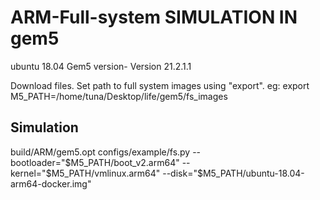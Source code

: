 # ARM-Full-system SIMULATION IN gem5
 ubuntu 18.04
 Gem5 version- Version 21.2.1.1
 
 Download files. Set path to full system images using "export".
 eg: export M5_PATH=/home/tuna/Desktop/life/gem5/fs_images

Simulation
--------------------------

 build/ARM/gem5.opt configs/example/fs.py 
 --bootloader="$M5_PATH/boot_v2.arm64"
 --kernel="$M5_PATH/vmlinux.arm64" 
 --disk="$M5_PATH/ubuntu-18.04-arm64-docker.img"
